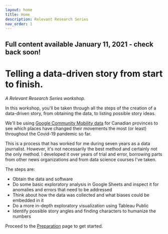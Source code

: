 ```yaml
---
layout: home
title: Home
description: Relevant Research Series
nav_order: 1
---
```


<!-- Edit the content below for the workshop in question. Once you're ready to publish, remove the comment characters e.g. "<!--" at the start and end -->
## Full content available January 11, 2021 - check back soon!

# Telling a data-driven story from start to finish.
*A Relevant Research Series workshop.*

In this workshop, you'll be taken through all the steps of the creation of a data-driven story, from obtaining the data, to listing possible story ideas.

We'll be using [Google Community Mobility data](https://www.google.com/covid19/mobility/) for Canadian provinces to see which places have changed their movements the most (or least) throughout the Covid-19 pandemic so far.

This is a process that has worked for me during seven years as a data journalist. However, it's not necessarily the best method and certainly not the only method. I developed it over years of trial and error, borrowing parts from other news organizations and from data science courses I've taken.

The steps are:

* Obtain the data and software 
* Do some basic exploratory analysis in Google Sheets and inspect it for anomalies and errors that need to be addressed
* Think about how the data was collected and what biases could be embedded in it
* Do a more in-depth exploratory visualization using Tableau Public
* Identify possible story angles and finding characters to humanize the numbers

Proceed to the [Preparation](preparation) page to get started.

